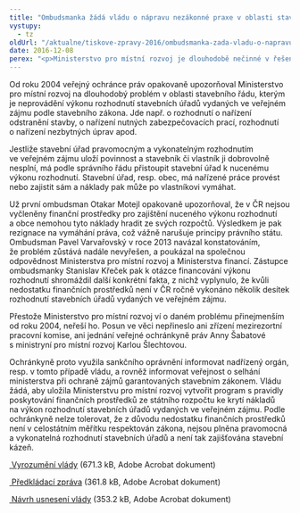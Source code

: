 ```yaml
---
title: "Ombudsmanka žádá vládu o nápravu nezákonné praxe v oblasti stavebního řádu"
vystupy:
  - tz
oldUrl: "/aktualne/tiskove-zpravy-2016/ombudsmanka-zada-vladu-o-napravu-nezakonne-praxe-v-oblasti-stavebniho-radu"
date: 2016-12-08
perex: "<p>Ministerstvo pro místní rozvoj je dlouhodobě nečinné v řešení náhradního výkonu rozhodnutí stavebních úřadů vydaných ve veřejném zájmu. Veřejná ochránkyně práv proto žádá vládu, aby ministerstvu uložila vytvořit program s pravidly poskytování finančních prostředků ze státního rozpočtu ke krytí nákladů na výkon těchto rozhodnutí.</p>"
---
```


<!-- imported from the old website -->

<p>Od roku 2004 veřejný ochránce práv opakovaně upozorňoval Ministerstvo pro místní rozvoj na dlouhodobý problém v oblasti stavebního řádu, kterým je neprovádění výkonu rozhodnutí stavebních úřadů vydaných ve veřejném zájmu podle stavebního zákona. Jde např. o rozhodnutí o nařízení odstranění stavby, o nařízení nutných zabezpečovacích prací, rozhodnutí o nařízení nezbytných úprav apod.</p> <p>Jestliže stavební úřad pravomocným a vykonatelným rozhodnutím ve veřejném zájmu uloží povinnost a stavebník či vlastník ji dobrovolně nesplní, má podle správního řádu přistoupit stavební úřad k nucenému výkonu rozhodnutí. Stavební úřad, resp. obec, má nařízené práce provést nebo zajistit sám a náklady pak může po vlastníkovi vymáhat.</p> <p>Už první ombudsman Otakar Motejl opakovaně upozorňoval, že v ČR nejsou vyčleněny finanční prostředky pro zajištění nuceného výkonu rozhodnutí a obce nemohou tyto náklady hradit ze svých rozpočtů. Výsledkem je pak rezignace na vymáhání práva, což vážně narušuje principy právního státu. Ombudsman Pavel Varvařovský v roce 2013 navázal konstatováním, že problém zůstává nadále nevyřešen, a poukázal na společnou odpovědnost Ministerstva pro místní rozvoj a Ministerstva financí. Zástupce ombudsmanky Stanislav Křeček pak k otázce financování výkonu rozhodnutí shromáždil další konkrétní fakta, z nichž vyplynulo, že kvůli nedostatku finančních prostředků není v ČR ročně vykonáno několik desítek rozhodnutí stavebních úřadů vydaných ve veřejném zájmu. </p> <p>Přestože Ministerstvo pro místní rozvoj ví o daném problému přinejmenším od roku 2004, neřeší ho. Posun ve věci nepřineslo ani zřízení mezirezortní pracovní komise, ani jednání veřejné ochránkyně práv Anny Šabatové s ministryní pro místní rozvoj Karlou Šlechtovou. </p> <p>Ochránkyně proto využila sankčního oprávnění informovat nadřízený orgán, resp. v tomto případě vládu, a rovněž informovat veřejnost o selhání ministerstva při ochraně zájmů garantovaných stavebním zákonem. Vládu žádá, aby uložila Ministerstvu pro místní rozvoj vytvořit program s pravidly poskytování finančních prostředků ze státního rozpočtu ke krytí nákladů na výkon rozhodnutí stavebních úřadů vydaných ve veřejném zájmu. Podle ochránkyně nelze tolerovat, že z důvodu nedostatku finančních prostředků není v celostátním měřítku respektován zákona, nejsou plněna pravomocná a vykonatelná rozhodnutí stavebních úřadů a není tak zajišťována stavební kázeň.</p><p><a title="Otevření do nového okna" href="/uploads-import/Zvlastni_opravneni/Vlada/SZD-6-11-MMR-vykon-rozhodnuti_vyrozumeni.pdf" target="_blank"> Vyrozumění vlády</a> (671.3 kB, Adobe Acrobat dokument)</p><p><a title="Otevření do nového okna" href="/uploads-import/Zvlastni_opravneni/Vlada/SZD-6-11-MMR-vykon-rozhodnuti_predkl-zprava.pdf" target="_blank"> Předkládací zpráva</a> (361.8 kB, Adobe Acrobat dokument)</p><p><a title="Otevření do nového okna" href="/uploads-import/Zvlastni_opravneni/Vlada/SZD-6-11-MMR-vykon-rozhodnuti_navrh-usneseni.pdf" target="_blank"> Návrh usnesení vlády</a> (353.2 kB, Adobe Acrobat dokument)</p>
